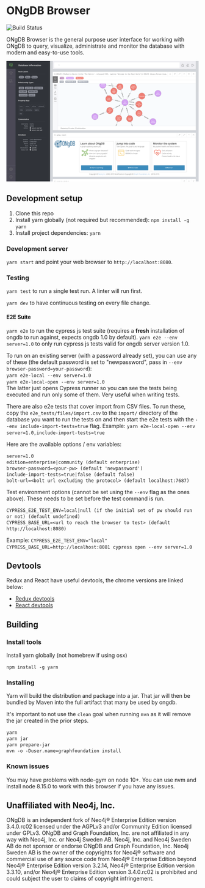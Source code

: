 # ONgDB Browser

![Build Status](https://bamboo.graphfoundation.org/plugins/servlet/wittified/build-status/BROWSER-ONGDBBROWSER)

ONgDB Browser is the general purpose user interface for working with ONgDB to query, visualize, administrate and monitor the database
with modern and easy-to-use tools.

![ongdb browser screenshot](./.github/ongdb-browser-screenshot.png)

## Development setup

1.  Clone this repo
1.  Install yarn globally (not required but recommended): `npm install -g yarn`
1.  Install project dependencies: `yarn`

### Development server

`yarn start` and point your web browser to `http://localhost:8080`.

### Testing

`yarn test` to run a single test run. A linter will run first.

`yarn dev` to have continuous testing on every file change.

#### E2E Suite

`yarn e2e` to run the cypress js test suite (requires a **fresh** installation of ongdb to run against, expects ongdb 1.0 by default).
`yarn e2e --env server=1.0` to only run cypress js tests valid for ongdb server version 1.0.

To run on an existing server (with a password already set), you can use any of these (the default password is set to "newpassword", pass in `--env browser-password=your-password`):  
`yarn e2e-local --env server=1.0`  
`yarn e2e-local-open --env server=1.0`  
The latter just opens Cypress runner so you can see the tests being executed and run only some of them. Very useful when writing tests.

There are also e2e tests that cover import from CSV files. To run these, copy the `e2e_tests/files/import.csv` to the `import/` directory of the database you want to run the tests on and then start the e2e tests with the `--env include-import-tests=true` flag.
Example: `yarn e2e-local-open --env server=1.0,include-import-tests=true`

Here are the available options / env variables:

```
server=1.0
edition=enterprise|community (default enterprise)
browser-password=<your-pw> (default 'newpassword')
include-import-tests=true|false (default false)
bolt-url=<bolt url excluding the protocol> (default localhost:7687)
```

Test environment options (cannot be set using the `--env` flag as the ones above).
These needs to be set before the test command is run.

```
CYPRESS_E2E_TEST_ENV=local|null (if the initial set of pw should run or not) (default undefined)
CYPRESS_BASE_URL=<url to reach the browser to test> (default http://localhost:8080)
```

Example: `CYPRESS_E2E_TEST_ENV="local" CYPRESS_BASE_URL=http://localhost:8081 cypress open --env server=1.0`

## Devtools

Redux and React have useful devtools, the chrome versions are linked below: 

- [Redux devtools](https://chrome.google.com/webstore/detail/redux-devtools/lmhkpmbekcpmknklioeibfkpmmfibljd?hl=en)
- [React devtools](https://chrome.google.com/webstore/detail/react-developer-tools/fmkadmapgofadopljbjfkapdkoienihi?hl=en)


## Building

### Install tools

Install yarn globally (not homebrew if using osx)

```
npm install -g yarn
```

### Installing

Yarn will build the distribution and package into a jar. That jar will then be bundled by Maven into the full artifact that many be used by ongdb.

It's important to not use the `clean` goal when running `mvn` as it will remove the jar created in the prior steps.

```
yarn
yarn jar
yarn prepare-jar
mvn -o -Duser.name=graphfoundation install
```

### Known issues

You may have problems with node-gym on node 10+. 
You can use nvm and install node 8.15.0 to work with this browser if you have any issues.

## Unaffiliated with Neo4j, Inc.
ONgDB is an independent fork of Neo4j® Enterprise Edition version 3.4.0.rc02 licensed under the AGPLv3 and/or Community Edition licensed under GPLv3.
ONgDB and Graph Foundation, Inc. are not affiliated in any way with Neo4j, Inc. or Neo4j Sweden AB.
Neo4j, Inc. and Neo4j Sweden AB do not sponsor or endorse ONgDB and Graph Foundation, Inc.
Neo4j Sweden AB is the owner of the copyrights for Neo4j® software and commercial use of any source code from Neo4j® Enterprise Edition beyond
Neo4j® Enterprise Edition version 3.2.14, Neo4j® Enterprise Edition version 3.3.10, and/or Neo4j® Enterprise Edition version 3.4.0.rc02 is prohibited
and could subject the user to claims of copyright infringement.
